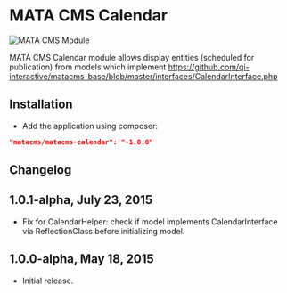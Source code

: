MATA CMS Calendar
==========================================

![MATA CMS Module](https://s3-eu-west-1.amazonaws.com/qi-interactive/assets/mata-cms/gear-mata-logo%402x.png)


MATA CMS Calendar module allows display entities (scheduled for publication) from models which implement https://github.com/qi-interactive/matacms-base/blob/master/interfaces/CalendarInterface.php


Installation
------------

- Add the application using composer:

```json
"matacms/matacms-calendar": "~1.0.0"
```

Changelog
---------

## 1.0.1-alpha, July 23, 2015

- Fix for CalendarHelper: check if model implements CalendarInterface via ReflectionClass before initializing model.

## 1.0.0-alpha, May 18, 2015

- Initial release.
